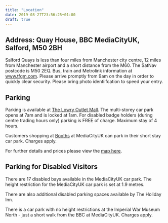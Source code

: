 ```yaml
---
title: "Location"
date: 2019-08-27T23:56:25+01:00
draft: true
---
```

<h2>Address: Quay House, BBC MediaCityUK, Salford, M50 2BH</h2>

<p>Salford Quays is less than four miles from Manchester city centre, 12 miles from Manchester airport and a short distance from the M60. The SatNav postcode is M50 2EQ. Bus, train and Metrolink information at <a href="https://www.tfgm.com">www.tfgm.com</a>. Please arrive promptly from 9am on the day in order to quickly clear security. Please bring photo identiifcation to speed your entry.</p>


<h2>Parking</h2>
<p>Parking is available at <a href="https://www.visitmanchester.com/shopping/the-lowry-outlet-mall-p17201">The Lowry Outlet Mall</a>. The multi-storey car park opens at 7am and is locked at 1am. For disabled badge holders (during centre trading hours only) parking is FREE of charge. Maximum stay of 4 hours.</p>

<p>Customers shopping at <a href="https://www.booths.co.uk/store/media-city-uk/">Booths</a> at MediaCityUK can park in their short stay car park. Charges apply.</p>

<p>For further details and prices please view the <a href="http://mediacityuk.co.uk/wp-content/uploads/2018/01/MCUK-Parking.pdf">map here</a>.</p>
     

<h2>Parking for Disabled Visitors</h2>

<p>There are 17 disabled bays available in the MediaCityUK car park. The height restriction for the MediaCityUK car park is set at 1.9 metres.</p>

<p>There are also additional disabled parking spaces available by The Holiday Inn.</p>

<p>There is a car park with no height restrictions at the Imperial War Museum North - just a short walk from the BBC at MediaCityUK.  Charges apply.</p>
